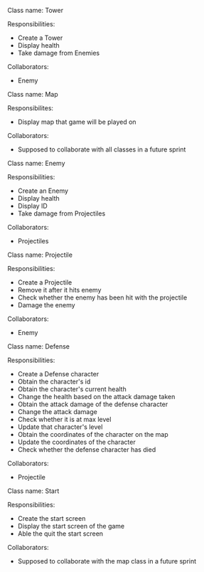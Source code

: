 Class name: Tower

Responsibilities:
- Create a Tower
- Display health
- Take damage from Enemies

Collaborators:
- Enemy


Class name: Map

Responsibilites:
- Display map that game will be played on

Collaborators:
- Supposed to collaborate with all classes in a future sprint


Class name: Enemy

Responsibilities:
- Create an Enemy
- Display health
- Display ID
- Take damage from Projectiles

Collaborators:
- Projectiles


Class name: Projectile

Responsibilities:
- Create a Projectile
- Remove it after it hits enemy
- Check whether the enemy has been hit with the projectile
- Damage the enemy

Collaborators:
- Enemy


Class name: Defense

Responsibilities:
- Create a Defense character
- Obtain the character's id
- Obtain the character's current health
- Change the health based on the attack damage taken
- Obtain the attack damage of the defense character
- Change the attack damage
- Check whether it is at max level
- Update that character's level
- Obtain the coordinates of the character on the map
- Update the coordinates of the character
- Check whether the defense character has died

Collaborators:
- Projectile


Class name: Start

Responsibilities:
- Create the start screen
- Display the start screen of the game
- Able the quit the start screen

Collaborators:
- Supposed to collaborate with the map class in a future sprint